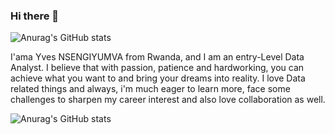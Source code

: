 ### Hi there 👋
![Anurag's GitHub stats](https://github-readme-stats.vercel.app/api?username=JoYves&show_icons=true&theme=radical)

I'ama Yves NSENGIYUMVA from Rwanda, and I am an entry-Level Data Analyst. I believe that with passion, patience and hardworking, you can achieve what you want to and bring your dreams into reality.
I love Data related things and always, i'm much eager to learn more, face some challenges to sharpen my career interest and also love collaboration as well.

![Anurag's GitHub stats](https://github-readme-stats.vercel.app/api?username=anuraghazra&show_icons=true&theme=transparent)
